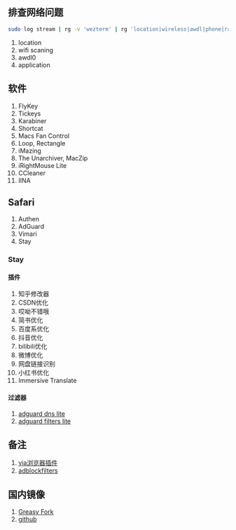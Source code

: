 ## 排查网络问题

```bash
sudo log stream | rg -v 'wezterm' | rg 'location|wireless|awdl|phone|rapport|sharing|handoff'
```

1. location
2. wifi scaning
3. awdl0
4. application


## 软件

1. FlyKey
2. Tickeys
3. Karabiner
4. Shortcat
5. Macs Fan Control
6. Loop, Rectangle
7. iMazing
8. The Unarchiver, MacZip
9. iRightMouse Lite
10. CCleaner
11. IINA


## Safari

1. Authen
2. AdGuard
3. Vimari
4. Stay

### Stay

#### 插件

1. 知乎修改器
2. CSDN优化
3. 哎呦不错哦
4. 简书优化
5. 百度系优化
6. 抖音优化
7. bilibili优化
8. 微博优化
9. 网盘链接识别
10. 小红书优化
11. Immersive Translate

#### 过滤器

1. [adguard dns lite](https://raw.githubusercontent.com/217heidai/adblockfilters/main/rules/adblockdnslite.txt)
2. [adguard filters lite](https://raw.githubusercontent.com/217heidai/adblockfilters/main/rules/adblockfilterslite.txt)


## 备注

1. [via浏览器插件](https://github.com/Daidai0912/x-via)
2. [adblockfilters](https://github.com/217heidai/adblockfilters)


## 国内镜像

1. [Greasy Fork](https://gf.qytechs.cn/zh-CN)
2. [github](https://github.moeyy.xyz)
